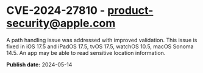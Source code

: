 # CVE-2024-27810 - product-security@apple.com

A path handling issue was addressed with improved validation. This issue is fixed in iOS 17.5 and iPadOS 17.5, tvOS 17.5, watchOS 10.5, macOS Sonoma 14.5. An app may be able to read sensitive location information.

**Publish date:** 2024-05-14
